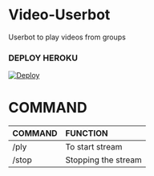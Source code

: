 # Video-Userbot
Userbot to play videos from groups

### DEPLOY HEROKU

[![Deploy](https://www.herokucdn.com/deploy/button.svg)](https://heroku.com/deploy?template=https://github.com/Hydrayt777/Video-User-bot)


# COMMAND


COMMAND | FUNCTION
:--- | :---
/ply | To start stream
/stop | Stopping the stream
